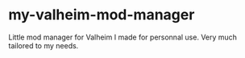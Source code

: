 # my-valheim-mod-manager
Little mod manager for Valheim I made for personnal use. Very much tailored to my needs.
